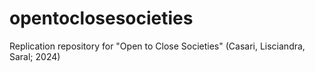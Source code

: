 # opentoclosesocieties
Replication repository for "Open to Close Societies" (Casari, Lisciandra, Saral; 2024)
